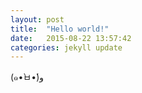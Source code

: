 ```yaml
---
layout: post
title:  "Hello world!"
date:   2015-08-22 13:57:42
categories: jekyll update
---
```

(๑•̀ㅂ•́)و

<!--more-->

